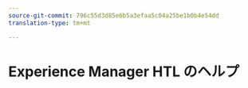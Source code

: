 ```yaml
---
source-git-commit: 796c55d3d85e6b5a3efaa5c04a25be1b0b4e54dd
translation-type: tm+mt

---
```


# Experience Manager HTL のヘルプ
